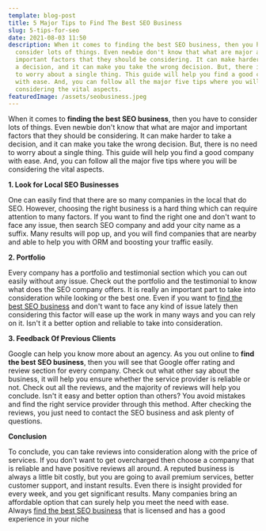 ```yaml
---
template: blog-post
title: 5 Major Tips to Find The Best SEO Business
slug: 5-tips-for-seo
date: 2021-08-03 11:50
description: When it comes to finding the best SEO business, then you have to
  consider lots of things. Even newbie don't know that what are major and
  important factors that they should be considering. It can make harder to take
  a decision, and it can make you take the wrong decision. But, there is no need
  to worry about a single thing. This guide will help you find a good company
  with ease. And, you can follow all the major five tips where you will be
  considering the vital aspects.
featuredImage: /assets/seobusiness.jpeg
---
```

When it comes to **finding the best SEO business**, then you have to consider lots of things. Even newbie don't know that what are major and important factors that they should be considering. It can make harder to take a decision, and it can make you take the wrong decision. But, there is no need to worry about a single thing. This guide will help you find a good company with ease. And, you can follow all the major five tips where you will be considering the vital aspects.

**1. Look for Local SEO Businesses**

One can easily find that there are so many companies in the local that do SEO. However, choosing the right business is a hard thing which can require attention to many factors. If you want to find the right one and don't want to face any issue, then search SEO company and add your city name as a suffix. Many results will pop up, and you will find companies that are nearby and able to help you with ORM and boosting your traffic easily.

**2. Portfolio** 

Every company has a portfolio and testimonial section which you can out easily without any issue. Check out the portfolio and the testimonial to know what does the SEO company offers. It is really an important part to take into consideration while looking or the best one. Even if you want to [find the best SEO business](https://speedrankseo.com/p/art06) and don't want to face any kind of issue lately then considering this factor will ease up the work in many ways and you can rely on it. Isn't it a better option and reliable to take into consideration.

**3. Feedback Of Previous Clients** 

Google can help you know more about an agency. As you out online to **find the best SEO business**, then you will see that Google offer rating and review section for every company. Check out what other say about the business, it will help you ensure whether the service provider is reliable or not. Check out all the reviews, and the majority of reviews will help you conclude. Isn't it easy and better option than others? You avoid mistakes and find the right service provider through this method. After checking the reviews, you just need to contact the SEO business and ask plenty of questions.

**Conclusion** 

To conclude, you can take reviews into consideration along with the price of services. If you don't want to get overcharged then choose a company that is reliable and have positive reviews all around. A reputed business is always a little bit costly, but you are going to avail premium services, better customer support, and instant results. Even there is insight provided for every week, and you get significant results. Many companies bring an affordable option that can surely help you meet the need with ease. Always [find the best SEO business](https://speedrankseo.com/p/art06) that is licensed and has a good experience in your niche